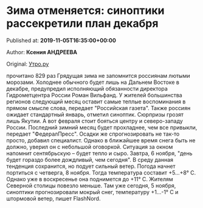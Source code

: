 
# Зима отменяется: синоптики рассекретили план декабря

Published at: **2019-11-05T16:35:00+00:00**

Author: **Ксения АНДРЕЕВА**

Original: [Утро.ру](https://utro.ru/life/2019/11/05/1423358.shtml)

прочитано 829 раз
Грядущая зима не запомнится россиянам лютыми морозами. Холоднее обычного будет лишь на Дальнем Востоке в декабре, предупредил исполняющий обязанности директора Гидрометцентра России Роман Вильфанд.
У жителей большинства регионов следующий месяц оставит самые теплые воспоминания в прямом смысле слова, передает "Российская газета". Также россиян ожидает стандартный январь, отметил синоптик. Сюрпризы грозят лишь Якутии.
А вот февраля стоит бояться центру и северо-западу России. Последний зимний месяц будет прохладнее, чем все привыкли, передает "ФедералПресс".
Осадки же спрогнозировать не так-то просто, добавил специалист. Однако в ближайшее время снега быть не должно, уверил он с небольшой оговоркой.
Ситуация за окном напомнит сентябрьскую – будет тепло и сыро. Завтра, 6 ноября, "день будет гораздо более дождливый, чем сегодня". В среду данная тенденция сохранится, но подует сильный ветер. Погода начнет портиться с четверга, 8 ноября. Тогда температура составит +5…+8° С. Однако уже в воскресенье она поднимется до +11° С.
Жителям Северной столицы повезло меньше. Там уже сегодня, 5 ноября, синоптики прогнозировали мокрый снег, температуру +1...-1° С и штормовой ветер, пишет FlashNord.
